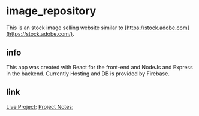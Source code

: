 # image_repository

This is an stock image selling website similar to [https://stock.adobe.com](https://stock.adobe.com/). 

## info
This app was created with React for the front-end and NodeJs and Express in the backend. Currently Hosting and DB is provided by Firebase.

## link
[Live Project](#);
[Project Notes](https://www.notion.so/Image-Repository-Web-App-a308f54a6fed4e0e8717754ea9756311);